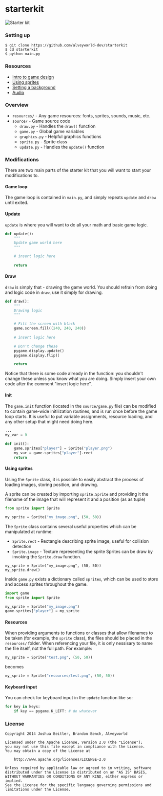 # starterkit

![Starter kit](http://i43.tinypic.com/dztnpe.png)

### Setting up
```
$ git clone https://github.com/alveyworld-dev/starterkit
$ cd starterkit
$ python main.py
```

### Resources
* [Intro to game design](https://docs.google.com/presentation/d/11oSHUDFR2WoMJXsoLWD1vtIr-BZaxDjECcIPFVro8iA/edit?usp=sharing)
* [Using sprites](https://github.com/alveyworld-dev/starterkit/wiki/Sprites)
* [Setting a background](https://github.com/alveyworld-dev/starterkit/wiki/Background)
* [Audio](https://github.com/alveyworld-dev/starterkit/wiki/Audio)

### Overview
* `resources/` - Any game resources: fonts, sprites, sounds, music, etc.
* `source/` - Game source code
    - `draw.py` - Handles the `draw()` function
    - `game.py` - Global game variables
    - `graphics.py` - Helpful graphics functions
    - `sprite.py` - Sprite class
    - `update.py` - Handles the `update()` function

### Modifications
There are two main parts of the starter kit that you will want to start your
modifications to.

#### Game loop
The game loop is contained in `main.py`, and simply repeats `update` and `draw`
 until exited.

#### Update
`update` is where you will want to do all your math and basic game logic.
```python
def update():
    """
    Update game world here
    """

    # insert logic here
    
    return
```

#### Draw
`draw` is simply that - drawing the game world.  You should refrain from doing
and logic code in `draw`, use it simply for drawing.
```python
def draw():
    """
    Drawing logic
    """

    # Fill the screen with black
    game.screen.fill((240, 240, 240))
    
    # insert logic here

    # Don't change these
    pygame.display.update()
    pygame.display.flip()

    return
```
Notice that there is some code already in the function: you shouldn't change
these unless you know what you are doing.  Simply insert your own code after
the comment "insert logic here".

#### Init
The `game.init` function (located in the `source/game.py` file) can be modified to contain game-wide initilization routines, and is run once before the game loop starts.  It is useful to put variable assignments, resource loading, and any other setup that might need doing here.
```python
...
my_var = 0

def init():
    game.sprites["player"] = Sprite("player.png")
    my_var = game.sprites["player"].rect
    return
```

#### Using sprites
Using the `Sprite` class, it is possible to easily abstract the process of loading images, storing position, and drawing.

A sprite can be created by importing `sprite.Sprite` and providing it the filename of the image that will represent it and a position (as as tuple)
```python
from sprite import Sprite

my_sprite = Sprite("my_image.png", (50, 50))
```
The `Sprite` class contains several useful properties which can be manipulated at runtime:
* `Sprite.rect` - Rectangle describing sprite image, useful for collision detection
* `Sprite.image` - Texture representing the sprite
Sprites can be draw by invoking the `Sprite.draw` function.
```
my_sprite = Sprite("my_image.png", (50, 50))
my_sprite.draw()
```

Inside `game.py` exists a dictionary called `sprites`, which can be used to store and access sprites throughout the game.
```python
import game
from sprite import Sprite

my_sprite = Sprite("my_image.png")
game.sprites["player"] = my_sprite
```

#### Resources
When providing arguments to functions or classes that allow filenames to be taken (for example, the `sprite` class),
the files should be placed in the `resources/` folder.  When referencing your file, it is only nessisary to name
the file itself, not the full path.  For example:
```python
my_sprite = Sprite("test.png", (50, 50))
```
becomes
```python
my_sprite = Sprite("resources/test.png", (50, 50))
```

#### Keyboard input
You can check for keyboard input in the `update` function like so:
```python
for key in keys:
    if key == pygame.K_LEFT: # do whatever
```

### License
```
Copyright 2014 Joshua Beitler, Brandon Bench, Alveyworld

Licensed under the Apache License, Version 2.0 (the "License");
you may not use this file except in compliance with the License.
You may obtain a copy of the License at

    http://www.apache.org/licenses/LICENSE-2.0

Unless required by applicable law or agreed to in writing, software
distributed under the License is distributed on an "AS IS" BASIS,
WITHOUT WARRANTIES OR CONDITIONS OF ANY KIND, either express or implied.
See the License for the specific language governing permissions and
limitations under the License. 
```